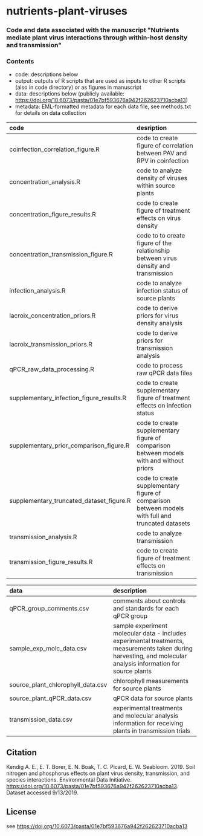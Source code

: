 # nutrients-plant-viruses

### Code and data associated with the manuscript "Nutrients mediate plant virus interactions through within-host density and transmission"

### Contents
- code: descriptions below
- output: outputs of R scripts that are used as inputs to other R scripts (also in code directory) or as figures in manuscript
- data: descriptions below (publicly available: https://doi.org/10.6073/pasta/01e7bf593676a942f262623710acba13)
- metadata: EML-formatted metadata for each data file, see methods.txt for details on data collection

|code                                     |desription                                                                                        |
|:----------------------------------------|:-------------------------------------------------------------------------------------------------|
|coinfection_correlation_figure.R         |code to create figure of correlation between PAV and RPV in coinfection                           |
|concentration_analysis.R                 |code to analyze density of viruses within source plants                                           |
|concentration_figure_results.R           |code to create figure of treatment effects on virus density                                       |
|concentration_transmission_figure.R      |code to to create figure of the relationship between virus density and transmission               |
|infection_analysis.R                     |code to analyze infection status of source plants                                                 |
|lacroix_concentration_priors.R           |code to derive priors for virus density analysis                                                  |
|lacroix_transmission_priors.R            |code to derive priors for transmission analysis                                                   |
|qPCR_raw_data_processing.R               |code to process raw qPCR data files                                                               |
|supplementary_infection_figure_results.R |code to create supplementary figure of treatment effects on infection status                      |
|supplementary_prior_comparison_figure.R  |code to create supplementary figure of comparison between models with and without priors          |
|supplementary_truncated_dataset_figure.R |code to create supplementary figure of comparison between models with full and truncated datasets |
|transmission_analysis.R                  |code to analyze transmission                                                                      |
|transmission_figure_results.R            |code to create figure of treatment effects on transmission                                        |

|data                              |description                                                                                                                                                     |
|:---------------------------------|:---------------------------------------------------------------------------------------------------------------------------------------------------------------|
|qPCR_group_comments.csv           |comments about controls and standards for each qPCR group                                                                                                       |
|sample_exp_molc_data.csv          |sample experiment molecular data - includes experimental treatments, measurements taken during harvesting, and molecular analysis information for source plants |
|source_plant_chlorophyll_data.csv |chlorophyll measurements for source plants                                                                                                                      |
|source_plant_qPCR_data.csv        |qPCR data for source plants                                                                                                                                     |
|transmission_data.csv             |experimental treatments and molecular analysis information for receiving plants in transmission trials                                                          |

## Citation
Kendig A. E., E. T. Borer, E. N. Boak, T. C. Picard, E. W. Seabloom. 2019. Soil nitrogen and phosphorus effects on plant virus density, transmission, and species interactions. Environmental Data Initiative. https://doi.org/10.6073/pasta/01e7bf593676a942f262623710acba13. Dataset accessed 9/13/2019.

## License
see https://doi.org/10.6073/pasta/01e7bf593676a942f262623710acba13 